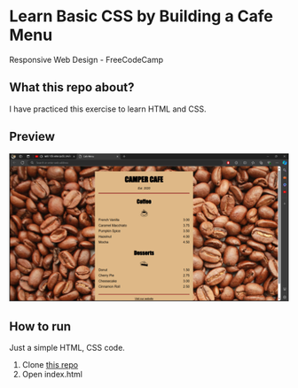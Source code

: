 # Learn Basic CSS by Building a Cafe Menu

Responsive Web Design - FreeCodeCamp

## What this repo about?

I have practiced this exercise to learn HTML and CSS.

## Preview

![preview](/previews/previews-1.png)

## How to run

Just a simple HTML, CSS code.

1. Clone [this repo](https://github.com/limbanga/FCC_RWD_L02)
2. Open index.html
